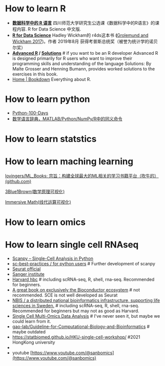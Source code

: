 # How to learn R

* **[数据科学中的 R 语言](https://bookdown.org/wangminjie/R4DS/)**
  四川师范大学研究生公选课《数据科学中的R语言》的课程内容. R for Data Science 中文版.
* **[R for Data Science](https://r4ds.had.co.nz/)**
  Hadley Wickham的 r4ds这本书 **(**[Grolemund and Wickham 2017](https://bookdown.org/wangminjie/R4DS/references.html#ref-Wickham2017))。作者 2019年8月 获得考普斯总统奖（被誉为统计学的诺贝尔奖）
* **[Advanced R](https://adv-r.hadley.nz/) / [Solutions](http://advanced-r-solutions.rbind.io/)**  # if you want to be an R developer
  Advanced R is designed primarily for R users who want to improve their programming skills and understanding of the language
  Solutions: By Malte Grosser and Henning Bumann, provides worked solutions to the exercises in this book.
* [Home | Bookdown](https://bookdown.org/)
  Everything about R.

# How to learn python

* [Python-100-Days](https://github.com/jackfrued/Python-100-Days)
* [数学语言辞典，MATLAB/Python/NumPy/R中的同义命令](https://mathesaurus.sourceforge.net/)

# How to learn statstics

# How to learn maching learning

[lovingers/ML_Books: 宗旨：构建全球最大的ML相关的学习书籍平台（吹牛的） (github.com)](https://github.com/lovingers/ML_Books)

[3Blue1Brown(数学原理可视化)](https://www.3blue1brown.com/#lessons)

[Immersive Math(线代运算可视化)](http://immersivemath.com/ila/index.html)

# How to learn omics

# How to learn single cell RNAseq

- [Scanpy – Single-Cell Analysis in Python](https://scanpy.readthedocs.io/en/stable/index.html)
- [sc-best-practices / for python users](https://www.sc-best-practices.org/) # Further development of scanpy
- [Seurat official](https://satijalab.org/seurat/)
- [Sanger institute](https://www.singlecellcourse.org/)
- [Harvard hbc](https://github.com/hbctraining) # including scRNA-seq, R, shell, rna-seq. Recommended for beginners.
- [A great book on exclusively the Bioconductor ecosystem](https://bioconductor.org/books/release/OSCA/) # not recommended. SCE is not well developed as Seurat
- [NBIS / a distributed national bioinformatics infrastructure, supporting life sciences in Sweden.](https://nbisweden.github.io/workshop-scRNAseq/exercises.html) # including scRNA-seq, R, shell, rna-seq. Recommended for beginners but may not as good as Harvard.
- [Single Cell Multi-Omics Data Analysis](https://bookdown.org/ytliu13207/SingleCellMultiOmicsDataAnalysis/) # I've never seen it, but maybe we could learn from it.
- [gao-lab/Guideline-for-Computational-Biology-and-Bioinformatics](https://github.com/gao-lab/Guideline-for-Computational-Biology-and-Bioinformatics) # maybe outdated
- https://statbiomed.github.io/HKU-single-cell-workshop/  #2021 HongKong university
- 
- youtube
  [https://www.youtube.com/@sanbomics](https://www.youtube.com/@sanbomics)
